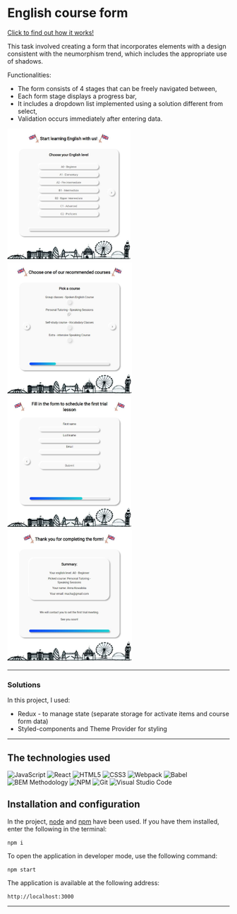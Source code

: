 # English course form

[Click to find out how it works!](https://eng-course-form.netlify.app/)

This task involved creating a form that incorporates elements with a design consistent with the neumorphism trend, which includes the appropriate use of shadows.

Functionalities:

- The form consists of 4 stages that can be freely navigated between,
- Each form stage displays a progress bar,
- It includes a dropdown list implemented using a solution different from select,
- Validation occurs immediately after entering data.

<img height='300px' src="./src/assets/Capture - page 01.JPG"/>
<img height='300px' src="./src/assets/Capture - page 02.JPG"/>
<img height='300px' src="./src/assets/Capture - page 03.JPG"/>
<img height='300px' src="./src/assets/Capture - page 04.JPG"/>

---

### Solutions

In this project, I used:

- Redux - to manage state (separate storage for activate items and course form data)
- Styled-components and Theme Provider for styling

---

## The technologies used

![JavaScript](https://img.shields.io/badge/JavaScript-323330?style=for-the-badge&logo=javascript&logoColor=F7DF1E)
![React](https://img.shields.io/badge/React-20232A?style=for-the-badge&logo=react&logoColor=61DAFB)
![HTML5](https://img.shields.io/badge/HTML5-E34F26?style=for-the-badge&logo=html5&logoColor=white)
![CSS3](https://img.shields.io/badge/CSS3-1572B6?style=for-the-badge&logo=css3&logoColor=white)
![Webpack](https://img.shields.io/badge/Webpack-8DD6F9?style=for-the-badge&logo=Webpack&logoColor=white)
![Babel](https://img.shields.io/badge/Babel-F9DC3E?style=for-the-badge&logo=babel&logoColor=white)
![BEM Methodology](https://img.shields.io/badge/BEM%20Methodology-29BDfD?style=for-the-badge&logo=BEM&logoColor=white)
![NPM](https://img.shields.io/badge/NPM-CB3837?style=for-the-badge&logo=npm&logoColor=white)
![Git](https://img.shields.io/badge/GIT-ADB188?style=for-the-badge&logo=git&logoColor=white)
![Visual Studio Code](https://img.shields.io/badge/-Visual%20Studio%20Code-0A1A2F?style=for-the-badge&logo=visual-studio-code&logoColor=007ACC)

## Installation and configuration

In the project, [node](https://nodejs.org/en/) and [npm](https://www.npmjs.com/) have been used. If you have them installed, enter the following in the terminal:

````
npm i
````

To open the application in developer mode, use the following command:

````
npm start
````


The application is available at the following address: 

````
http://localhost:3000
`````

---